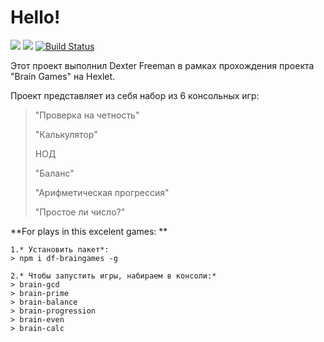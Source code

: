# Hello!

<a href="https://codeclimate.com/github/codeclimate/codeclimate/maintainability"><img src="https://api.codeclimate.com/v1/badges/a99a88d28ad37a79dbf6/maintainability" /></a>
<a href="https://codeclimate.com/github/codeclimate/codeclimate/test_coverage"><img src="https://api.codeclimate.com/v1/badges/a99a88d28ad37a79dbf6/test_coverage" /></a>
[![Build Status](https://travis-ci.org/Dexter-Freeman/project-lvl1-s224.svg?branch=master)](https://travis-ci.org/Dexter-Freeman/project-lvl1-s224)


Этот проект выполнил Dexter Freeman в рамках прохождения проекта "Brain Games" на Hexlet.

Проект представляет из себя набор из 6 консольных игр:
>"Проверка на четность"
>
>"Калькулятор"
>
>НОД
>
>"Баланс"
>
>"Арифметическая прогрессия"
>
>"Простое ли число?"



**For plays in this excelent games: **

	1.* Установить пакет*:
	> npm i df-braingames -g

	2.* Чтобы запустить игры, набираем в консоли:*
	> brain-gcd
	> brain-prime
	> brain-balance
	> brain-progression
	> brain-even
	> brain-calc
